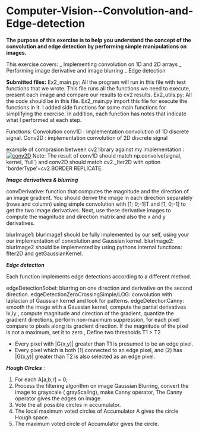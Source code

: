 # Computer-Vision--Convolution-and-Edge-detection

 **The purpose of this exercise is to help you understand the concept of the convolution and edge detection by performing simple manipulations on images.** 

This exercise covers:
_ Implementing convolution on 1D and 2D arrays
_ Performing image derivative and image blurring
		_ Edge detection



**Submitted files:**
Ex2_main.py: 
All the program will run in this file with test functions that we wrote.
This file runs all the functions we need to execute, present each image and compare our results to cv2 results.
Ex2_utils.py: 
All the code should be in this file.
Ex2_main.py import this file for execute the functions in it.
I added side functions for some main functions for simplifying the exercise.
In addition, each function has notes that indicate what I performed at each step.

Functions:
Convolution
conv1D  : implementation convolution of 1D discrete signal.
Conv2D : implementation convolution of 2D discrete signal

example of comprasion between cv2 library against my implementation :
<a href="http://www.siz.co.il/"><img src="http://up419.siz.co.il/up2/hmzmwyedyk5j.png" border="0" alt="conv2D" /></a>
Note: The result of conv1D should match np.convolve(signal, kernel, 'full') and conv2D should match cv2._lter2D with option 'borderType'=cv2.BORDER REPLICATE.



_**Image derivatives & blurring**_

convDerivative: function that computes the magnitude and the direction of an image gradient. You should derive the image in each direction separately (rows and column) using simple convolution with [1; 0;-1]T and [1; 0;-1] to get the two image derivatives. Next, use these derivative images to compute the magnitude and direction matrix and also the x and y derivatives.

blurImage1: blurImage1 should be fully implemented by our self, using your our implementation of convolution and Gaussian kernel.
blurImage2: blurImage2 should be implemented by using pythons internal functions:
flter2D and getGaussianKernel.


_**Edge detection**_

Each function implements edge detections according to a different method.

edgeDetectionSobel: blurring on one direction and derivative on the second direction.
edgeDetectionZeroCrossingSimple/LOG: convolution with laplacian of Gaussian kernel and look for patterns.
edgeDetectionCanny: smooth the image with a Gaussian kernel, compute the partial derivatives Ix,Iy , compute magnitude and cirection of the gradient, quantize the gradient directions, perform non-maximum suppression, for each pixel compare to pixels along its gradient direction.
If the magnitude of the pixel is not a maximum, set it to zero , Define two thresholds T1 > T2
- Every pixel with |G(x,y)| greater than T1 is presumed
to be an edge pixel.
- Every pixel which is both
(1) connected to an edge pixel, and
(2) has |G(x,y)| greater than T2
is also selected as an edge pixel.

_**Hough Circles**_
:
1.	For each A[a,b,r] = 0;
2.	Process the filtering algorithm on image Gaussian Blurring, convert the image to grayscale ( grayScaling), make Canny operator, The Canny operator gives the edges on image.
3.	Vote the all possible circles in accumulator.
4.	The local maximum voted circles of Accumulator A gives the circle Hough space.
5.	The maximum voted circle of Accumulator gives the circle.
